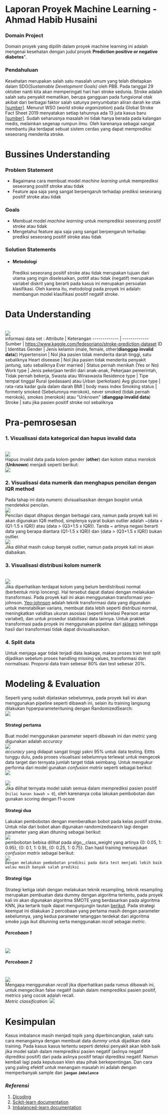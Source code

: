 # Laporan Proyek Machine Learning - Ahmad Habib Husaini
### Domain Project
Domain proyek yang dipilih dalam proyek machine learning ini adalah mengenai kesehatan dengan judul proyek **Prediction positive or negative diabetes**".

### Pendahuluan
Kesehatan merupakan salah satu masalah umum yang telah ditetapkan dalam SDG(*Sustainable Development Goals)* oleh PBB. Pada tanggal 29 oktober nanti kita akan memperingati hari hari stroke sedunia. Stroke adalah salah satu penyakit mematikan, berupa gangguan pada fungsional otak akibat dari berbagai faktor salah satunya penyumbatan aliran darah ke otak [[sumber]](http://download.garuda.ristekdikti.go.id/article.php?article=1111749&val=10153&title=IDENTIFIKASI%20HIPERTENSI%20DENGAN%20RESIKO%20KEJADIAN%20STROKE). Menurut WSO (*world stroke organization*) pada Global Stroke Fact Sheet 2019 menyatakan setiap tahunnya ada 13 juta kasus baru [[sumber]](https://www.world-stroke.org/assets/downloads/WSO_Fact-sheet_15.01.2020.pdf). Sudah seharusnya masalah ini tidak hanya berada pada kalangan medis, melainkan segenap rumpun ilmu. Oleh karenanya sebagai sangat membantu jika terdapat sebuat sistem cerdas yang dapat memprediksi seseorang menderita stroke.

# Bussines Understanding
### Problem Statement
- Bagaimana cara membuat model *machine learning* untuk memprediksi seseorang positif stroke atau tidak
- Feature apa saja yang sangat berpengaruh terhadap prediksi seseorang positif stroke atau tidak

### Goals
- Membuat model *machine learning* untuk memprediksi seseorang positif stroke atau tidak
- Mengetahui feature apa saja yang sangat berpengaruh terhadap prediksi seseorang positif stroke atau tidak

### Solution Statements
- #### Metodologi
    Prediksi seseorang positif stroke atau tidak merupakan tujuan dari utama yang ingin diselesaikan, potitif atau tidak (negatif) merupakan variabel diskrit yang berarti pada kasus ini merupakan persoalan klasifikasi. Oleh karena itu, metodologi pada proyek ini adalah: membangun model klasifikasi positif negatif stroke.

# Data Understanding
<br/>![](image/source.png)<br/>
informasi data set : 
Attribute  | Keterangan
------------- | -------------
Sumber  | https://www.kaggle.com/fedesoriano/stroke-prediction-dataset
ID | Identitas 
Gender | Jenis kelamin (male, female, other(**dianggap invalid data**))
Hypertension | Nol jika pasien tidak menderita darah tinggi, satu sebaliknya
Heart diseease | Nol jika pasien tidak menderita penyakit jantung, satu sebaliknya
Ever married | Status pernah menikah (Yes or No)
Work type | Jenis pekerjaan terdiri dari anak-anak, Pekerjaan pemerintah, Tidak pernah bekerja, Swasta atau Wiraswasta
Residence type | Tipe tempat tinggal Rural (pedasaan) atau Urban (perkotaan)
Avg glucose type | rata-rata kadar gula dalam darah
BMI | body mass index
Smoking status | formerly smoked (Sebelumnya merokok), never smoked (tidak pernah merokok), smokes (merokok) atau "Unknown" (**dianggap invalid data**)
Stroke | satu jika pasien positif stroke nol sebaliknya

# Pra-pemrosesan
### 1. Visualisasi data kategorical dan hapus invalid data
<br/>![](image/categorical.png)<br/>
Hapus invalid data pada kolom gender (**other**) dan kolom status merokok (**Unknown**) menjadi seperti berikut:
<br/>![](image/categorical2.png)<br/>
### 2. Visualisasi data numerik dan menghapus pencilan dengan IQR method
Pada tahap ini data numeric divisualisasikan dengan boxplot untuk mendeteksi pencilan.
<br/>![](image/numeric1.png)<br/>
Pencilan dapat dihapus dengan berbagai cara, namun pada proyek kali ini akan digunakan IQR method, simplenya syarat bukan outlier adalah ~(data < (Q1-1.5 x IQR)) atau (data > (Q3+1.5 x IQR)). Tanda ~ artinya negasi berarti data yang berapa diantara  (Q1-1.5 x IQR)) dan (data > (Q3+1.5 x IQR)) bukan outlier.
<br/>![](image/numeric2.png)<br/>
Jika dilihat masih cukup banyak outlier, namun pada proyek kali ini akan diabaikan.
### 3. Visualisasi distribusi kolom numerik
<br/>![](image/numeric3.png)<br/>
Jika diperhatikan terdapat kolom yang belum berdistribusi normal (berbentuk mirip lonceng). Hal tersebut dapat diatasi dengan melakukan transformasi. Pada proyek kali ini akan menggunakan transformasi yeo-johnson. [Yeo-johnson](https://en.wikipedia.org/wiki/Power_transform) adalah teknik transformasi data yang digunakan untuk menstabilkan varians, membuat data lebih seperti distribusi normal, meningkatkan validitas ukuran asosiasi (seperti korelasi Pearson antar variabel), dan untuk prosedur stabilisasi data lainnya. Untuk praktek transformasi pada proyek ini menggunakan pipeline dari [sklearn](https://scikit-learn.org/stable/modules/generated/sklearn.pipeline.Pipeline.html) sehingga hasil dari transformasi tidak dapat divisualisasikan.
### 4. Split data
Untuk menjaga agar tidak terjadi data leakage, makan proses train test split dijadikan sebelum proses handling missing values, transformasi dan normalisasi. Proporsi data train sebesar 80% dan test sebesar 20%.

# Modeling & Evaluation
Seperti yang sudah dijelaskan sebelumnya, pada proyek kali ini akan menggunakan pipeline seperti dibawah ini, selain itu training langsung dilakukan hyperparameterituning dengan RandomizedSearch: 
<br/>![](image/pipeline1.png) 
#### Strategi pertama
Buat model menggunakan parameter seperti dibawah ini dan *metric* yang digunakan adalah *accuracy* 
<br/>![](image/param1.png) <br/>
*accuracy* yang didapat sangat tinggi yakni 95% untuk data testing. Eittts tunggu dulu, pada proses visualisasi sebelumnya terlewat untuk mengecek data target dan ternyata jumlah target tidak seimbang. Untuk mengukur performa dari model gunakan *confusion matrix* seperti sebagai berikut: 
<br/>![](image/cm1.jpg) <br/>
<br/>![](image/cm1_1.png) <br/>
Jika dilihat ternyata model salah semua dalam memprediksi pasien positif (`nilai kanan bawah = 0`), oleh karenanya coba lakukan pembobotan dan gunakan scoring dengan f1-score
#### Strategi dua
Lakukan pembobotan dengan memberatkan bobot pada kelas positif stroke. Untuk nilai dari bobot akan digunakan randomizedsearch lagi dengan parameter yang akan dituning sebagai berikut:
<br/>![](image/param2.png)<br/>
pembobotan bebisa dilihat pada algo__class_weight yang artinya {0: 0.05, 1: 0.95}, {0: 0.1, 1: 0.9}, {0: 0.25, 1: 0.75}. Dan hasil training menunjukan *confusion matrix* sebagai berikut:
<br/>![](image/cm2.png)<br/>
`Dengan melakukan pembobotan prediksi pada data test menjadi lebih baik walau masih banyak salah prediksi`

#### Strategi tiga
Strategi ketiga ialah dengan melakukan teknik resampling, teknik resampling merupakan pembuatan data dummy dengan algoritma tertentu, pada proyek kali ini akan digunakan algoritma SMOTE yang berdasarkan pada algoritma KNN, jika tertarik topik dapat mengunjungin tautan [berikut](https://machinelearningmastery.com/smote-oversampling-for-imbalanced-classification/).
Pada strategi keempat ini dilakukan 2 percobaan yang pertama masih dengan parameter sebelumnya, yang kedua parameter tetanggan terdekat dari algoritma smoke juga ikut ditunning serta menggunakan *recall* sebagai *metric*. 
##### Percobaan 1  
<br/>![](image/cm3.png)
##### Percobaan 2
<br/>![](image/cm4.png)<br/>
Mengapa menggunakan *recall* jika diperhatikan pada rumus dibawah ini, untuk mengecilkan false negatif (salah dalam memprediksi pasien positif, metrics yang cocok adalah recall.
<br/>*Metric classification:*
![](image/metrics_clf.png)

# Kesimpulan
Kasus imbalance masih menjadi topik yang diperbincangkan, salah satu cara menangainya dengan membuat data *dummy* untuk dijadikan data training. Pada kasus kasus tertentu seperti deteksi penyakit akan lebih baik jika model salah dalam memprediksi pasien negatif (aslinya negatif diprediksi positif) dari pada aslinya positif tetapi diprediksi negatif. Namun kembali lagi pada keputusan klien atau pihak berkepentingan. Dan cara yang paling efektif untuk menangain masalah ini adalah dengan memperbanyak sample dan **`jangan`** ***`imbalance`***
### *Referensi*
1. [Dicoding](https://www.dicoding.com/academies/319/tutorials/16979?from=17053)
2. [Scikit-learn documentation](https://scikit-learn.org/)
3. [Imbalanced-learn documentation](https://imbalanced-learn.org/stable/)